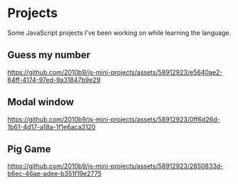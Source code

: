 # Projects

Some JavaScript projects I've been working on while learning the language.

## Guess my number

https://github.com/2010b9/js-mini-projects/assets/58912923/e5640ae2-64ff-4174-97ed-9a31847b9e29

## Modal window

https://github.com/2010b9/js-mini-projects/assets/58912923/0ff6d26d-1b61-4d17-a18a-1f1e6aca3120

## Pig Game

https://github.com/2010b9/js-mini-projects/assets/58912923/2850833d-b6ec-46ae-adee-b351f19e2775
